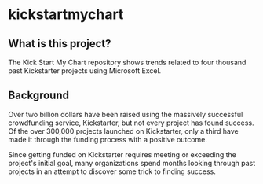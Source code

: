 # kickstartmychart

## What is this project?

The Kick Start My Chart repository shows trends related to four thousand past Kickstarter projects using Microsoft Excel. 

## Background

Over two billion dollars have been raised using the massively successful crowdfunding service, Kickstarter, but not every project has found success. Of the over 300,000 projects launched on Kickstarter, only a third have made it through the funding process with a positive outcome.

Since getting funded on Kickstarter requires meeting or exceeding the project's initial goal, many organizations spend months looking through past projects in an attempt to discover some trick to finding success.
